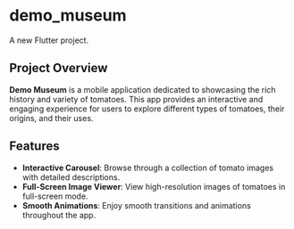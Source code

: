 # demo_museum

A new Flutter project.

## Project Overview

**Demo Museum** is a mobile application dedicated to showcasing the rich history and variety of tomatoes. This app provides an interactive and engaging experience for users to explore different types of tomatoes, their origins, and their uses.

## Features

- **Interactive Carousel**: Browse through a collection of tomato images with detailed descriptions.
- **Full-Screen Image Viewer**: View high-resolution images of tomatoes in full-screen mode.
- **Smooth Animations**: Enjoy smooth transitions and animations throughout the app.
